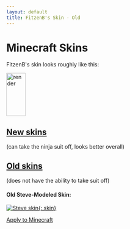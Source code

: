 ```yaml
---
layout: default
title: FitzenB's Skin - Old
---
```


<style>
	img[alt=render] {
		width: 50px;
		height: 113
	}
	img.skin {
		width: 128px;
		height: 128px;
		border: 1px solid white
	}
</style>
# Minecraft Skins

FitzenB's skin looks roughly like this:

![render](//crafatar.com/renders/body/e0bc4800-d95d-4076-b113-d78453dda5ce?overlay=true)

## [New skins]()
(can take the ninja suit off, looks better overall)

## [Old skins](../old)
(does not have the ability to take suit off)

#### Old Steve-Modeled Skin:

[![Steve skin](//nfitzen.keybase.pub/mc-skin/FitzenB/old/alex.png){:.skin}](//keybase.pub/nfitzen/mc-skin/FitzenB/old/steve.png)

[Apply to Minecraft](apply/steve)